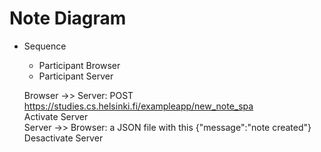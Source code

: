 # Note Diagram

- Sequence

  - Participant Browser
  - Participant Server

  Browser ->> Server: POST https://studies.cs.helsinki.fi/exampleapp/new_note_spa  
  Activate Server  
  Server ->> Browser: a JSON file with this {"message":"note created"}  
  Desactivate Server
